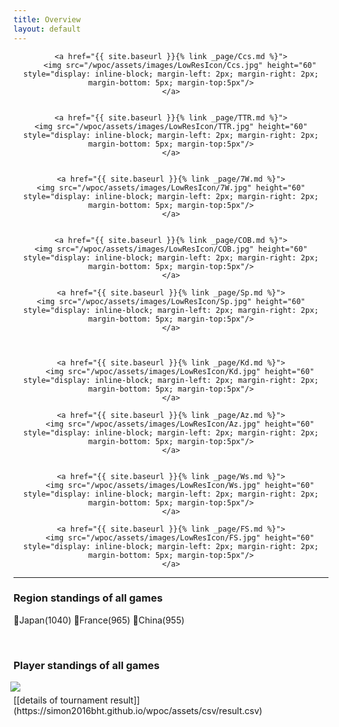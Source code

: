 ```yaml
---
title: Overview
layout: default
---
```


<div align="center">

	<a href="{{ site.baseurl }}{% link _page/Ccs.md %}">
		<img src="/wpoc/assets/images/LowResIcon/Ccs.jpg" height="60" style="display: inline-block; margin-left: 2px; margin-right: 2px; margin-bottom: 5px; margin-top:5px"/>
	</a>


	<a href="{{ site.baseurl }}{% link _page/TTR.md %}">
	<img src="/wpoc/assets/images/LowResIcon/TTR.jpg" height="60" style="display: inline-block; margin-left: 2px; margin-right: 2px; margin-bottom: 5px; margin-top:5px"/>
	</a>


	<a href="{{ site.baseurl }}{% link _page/7W.md %}">
	<img src="/wpoc/assets/images/LowResIcon/7W.jpg" height="60" style="display: inline-block; margin-left: 2px; margin-right: 2px; margin-bottom: 5px; margin-top:5px"/>
	</a>


	<a href="{{ site.baseurl }}{% link _page/COB.md %}">
	<img src="/wpoc/assets/images/LowResIcon/COB.jpg" height="60" style="display: inline-block; margin-left: 2px; margin-right: 2px; margin-bottom: 5px; margin-top:5px"/>
	</a>

	<a href="{{ site.baseurl }}{% link _page/Sp.md %}">
	<img src="/wpoc/assets/images/LowResIcon/Sp.jpg" height="60" style="display: inline-block; margin-left: 2px; margin-right: 2px; margin-bottom: 5px; margin-top:5px"/>
	</a>



	<a href="{{ site.baseurl }}{% link _page/Kd.md %}">
		<img src="/wpoc/assets/images/LowResIcon/Kd.jpg" height="60" style="display: inline-block; margin-left: 2px; margin-right: 2px; margin-bottom: 5px; margin-top:5px"/>
	</a>

	<a href="{{ site.baseurl }}{% link _page/Az.md %}">
		<img src="/wpoc/assets/images/LowResIcon/Az.jpg" height="60" style="display: inline-block; margin-left: 2px; margin-right: 2px; margin-bottom: 5px; margin-top:5px"/>
	</a>


	<a href="{{ site.baseurl }}{% link _page/Ws.md %}">
		<img src="/wpoc/assets/images/LowResIcon/Ws.jpg" height="60" style="display: inline-block; margin-left: 2px; margin-right: 2px; margin-bottom: 5px; margin-top:5px"/>
	</a>

	<a href="{{ site.baseurl }}{% link _page/FS.md %}">
		<img src="/wpoc/assets/images/LowResIcon/FS.jpg" height="60" style="display: inline-block; margin-left: 2px; margin-right: 2px; margin-bottom: 5px; margin-top:5px"/>
	</a>
</div>



---




### Region standings of all games 
🥇Japan(1040) 🥈France(965) 🥉China(955)



<p>&nbsp;</p>

### Player standings of all games
<div align="left">
 <img src="/wpoc/assets/images/ranking/AllGamesRanking.png" style="display: block; margin-left: -5px; margin-bottom: 5px"/>
</div>
[[details of tournament result]](https://simon2016bht.github.io/wpoc/assets/csv/result.csv)

